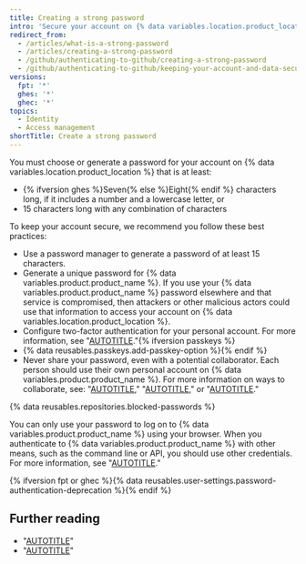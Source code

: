 ```yaml
---
title: Creating a strong password
intro: 'Secure your account on {% data variables.location.product_location %} with a strong and unique password using a password manager.'
redirect_from:
  - /articles/what-is-a-strong-password
  - /articles/creating-a-strong-password
  - /github/authenticating-to-github/creating-a-strong-password
  - /github/authenticating-to-github/keeping-your-account-and-data-secure/creating-a-strong-password
versions:
  fpt: '*'
  ghes: '*'
  ghec: '*'
topics:
  - Identity
  - Access management
shortTitle: Create a strong password
---
```

You must choose or generate a password for your account on {% data variables.location.product_location %} that is at least:
- {% ifversion ghes %}Seven{% else %}Eight{% endif %} characters long, if it includes a number and a lowercase letter, or
- 15 characters long with any combination of characters

To keep your account secure, we recommend you follow these best practices:
- Use a password manager to generate a password of at least 15 characters.
- Generate a unique password for {% data variables.product.product_name %}. If you use your {% data variables.product.product_name %} password elsewhere and that service is compromised, then attackers or other malicious actors could use that information to access your account on {% data variables.location.product_location %}.
- Configure two-factor authentication for your personal account. For more information, see "[AUTOTITLE](/authentication/securing-your-account-with-two-factor-authentication-2fa/about-two-factor-authentication)."{% ifversion passkeys %}
- {% data reusables.passkeys.add-passkey-option %}{% endif %}
- Never share your password, even with a potential collaborator. Each person should use their own personal account on {% data variables.product.product_name %}. For more information on ways to collaborate, see: "[AUTOTITLE](/account-and-profile/setting-up-and-managing-your-personal-account-on-github/managing-access-to-your-personal-repositories/inviting-collaborators-to-a-personal-repository)," "[AUTOTITLE](/pull-requests/collaborating-with-pull-requests/getting-started/about-collaborative-development-models)," or "[AUTOTITLE](/organizations/collaborating-with-groups-in-organizations)."

{% data reusables.repositories.blocked-passwords %}

You can only use your password to log on to {% data variables.product.product_name %} using your browser. When you authenticate to {% data variables.product.product_name %} with other means, such as the command line or API, you should use other credentials. For more information, see "[AUTOTITLE](/authentication/keeping-your-account-and-data-secure/about-authentication-to-github)."

{% ifversion fpt or ghec %}{% data reusables.user-settings.password-authentication-deprecation %}{% endif %}

## Further reading

- "[AUTOTITLE](/get-started/getting-started-with-git/caching-your-github-credentials-in-git)"
- "[AUTOTITLE](/authentication/keeping-your-account-and-data-secure)"
